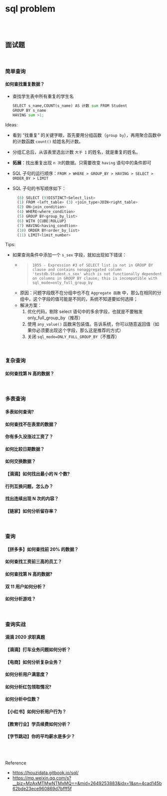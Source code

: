 # sql problem

</br>
</br>

## 面试题

</br>

### 简单查询

#### 如何查找重复数据？

- 查找学生表中所有重复的学生名

    ```py
    SELECT s_name,COUNT(s_name) AS 计数 sum FROM Student
    GROUP BY s_name
    HAVING sum >1;
    ```

Ideas:

- 看到 “找重复” 的关键字眼，首先要用分组函数（`group by`），再用聚合函数中的计数函数 `count()` 给姓名列计数。
- 分组汇总后，从该表里选出计数 `大于 1` 的姓名，就是重复的姓名。
- **拓展**：找出重复出现 `n 次`的数据。只需要改变 `having` 语句中的条件即可
- SQL 子句的运行顺序：`FROM > WHERE > GROUP_BY > HAVING > SELECT > ORDER_BY > LIMIT`
- SQL 子句的书写顺序如下：

  ```py
    (8) SELECT (9)DISTINCT<Select_list>
    (1) FROM <left_table> (3) <join_type>JOIN<right_table>
    (2) ON<join_condition>
    (4) WHERE<where_condition>
    (5) GROUP BY<group_by_list>
    (6) WITH {CUBE|ROLLUP}
    (7) HAVING<having_condtion>
    (10) ORDER BY<order_by_list>
    (11) LIMIT<limit_number>
  ```

Tips:

- 如果查询条件中添加一个 `s_sex` 字段，就如出现如下错误：
  - > `1055 - Expression #3 of SELECT list is not in GROUP BY clause and contains nonaggregated column 'testdb.Student.s_sex' which is not functionally dependent on columns in GROUP BY clause; this is incompatible with sql_mode=only_full_group_by`
  - 原因：问题字段既不在分组中也不在 `Aggregate 函数` 中，那么在相同的分组中，这个字段的值可能是不同的，系统不知道要如何选择；
  - 解决方案：
    1. 优化代码，剔除 select 语句中的多余字段，也就是不要触发 only_full_group_by（推荐）
    2. 使用 `any_value()` 函数来包装值。告诉系统，你可以随意返回值（如果你必须要出现这个字段，那么这是推荐的方式）
    3. 关闭 `sql_mode=ONLY_FULL_GROUP_BY`（不推荐）

</br>

### 复杂查询

#### 如何查找第 N 高的数据？

</br>

### 多表查询

#### 多表如何查询?

#### 如何查找不在表里的数据？

#### 你有多久没涨过工资了？

#### 如何比较日期数据？

#### 如何交换数据？

#### 【滴滴】如何找出最小的 N 个数?

#### 行列互换问题，怎么办？

#### 找出连续出现 N 次的内容？

#### 【链家】如何分析留存率？

</br>

### 查询

#### 【拼多多】如何查找前 20% 的数据？

#### 如何查找工资前三高的员工？

#### 如何查找第 N 高的数据?

#### 双 11 用户如何分析？

#### 如何分析游戏？

</br>

### 查询实战

#### 滴滴 2020 求职真题

#### 【滴滴】打车业务问题如何分析？

#### 【电商】如何分析复杂业务？

#### 如何分析用户满意度？

#### 如何分析红包领取情况?

#### 如何分析中位数？

#### 【小红书】如何分析用户行为？

#### 【教育行业】学员续费如何分析？

#### 【字节跳动】你的平均薪水是多少？

</br>
</br>

Reference

- <https://houzidata.gitbook.io/sql/>
- <https://mp.weixin.qq.com/s?__biz=MzAxMTMwNTMxMQ==&mid=2649253883&idx=1&sn=4cad145b62bde23ece960869d7bfff5f>
